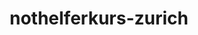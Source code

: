 ---
_schema: default
title: nothelferkurs-zurich
seo:
  description: Bist du bereit, Leben zu retten? Reserviere dir jetzt einen Platz in unserem Nothelfer Zürich. ►Jetzt bei Fahrschule Loyal anmelden
  title: Nothelferkurs Zürich | 1. Schritt zum Führerschein✅ - Fahrschule Loyal
  keywords:
    - wab kurse zurich
    - Fahrschule Loyal
    - CVZ Weiterbildung und Ausbildung
    - Nothelferkurs
    - Fahrschule Zürich
  openGraph:
    title: Nothelferkurs Zürich | 1. Schritt zum Führerschein✅ - Fahrschule Loyal
    description: Bist du bereit, Leben zu retten? Reserviere dir jetzt einen Platz in unserem Nothelfer Zürich. ►Jetzt bei Fahrschule Loyal anmelden
    url: https://www.fahrschuleloyal.ch/nothelferkurs-zuerich
    type: website
    images:
      url: https://www.fahrschuleloyal.ch/loyal.logo.cdr.svg
  canonical: https://www.fahrschuleloyal.ch/nothelferkurs-zuerich
  metadatabase: https://www.fahrschuleloyal.ch/nothelferkurs-zuerich
seo_blocks:
  category: "nothelferkurs-zurich"
  data:
    image:
      image_path: "/close-up-view-driving-instructor-holding-checklist-while-background-female-student-steering-driving-car_shrink.webp"
      alt_text: "Nothelferkurs in Zürich"
    upperparagraph: "Willkommen beim Nothelferkurs in Zürich, organisiert von der Fahrschule Loyal! Unser Kurs bereitet dich optimal auf die erste Hürde zur Fahrprüfung vor. Mit praxisnahen Übungen und erfahrenen Ausbilder:innen lernst du, in Notsituationen sicher und schnell zu reagieren. Viele Teilnehmer:innen aus Zürich schätzen unsere kompetente und freundliche Kursleitung. Mach auch du den ersten Schritt und starte deinen Nothelferkurs bei uns!"
    lowerparagraph: ""
  sections: 
    - title: "Warum einen Nothelferkurs in Zürich besuchen?"
      text: "Der Nothelferkurs ist ein essenzieller Schritt für deine Führerausbildung, und wir bieten dir in Zürich den bestmöglichen Start. Unsere Kurse sind praxisnah gestaltet und vermitteln dir die wichtigsten Kenntnisse und Fertigkeiten für den Ernstfall. In angenehmer Atmosphäre wirst du von erfahrenen Ausbilder:innen betreut, die dir mit Geduld und Fachwissen zur Seite stehen. Unsere zentral gelegenen Kursräume machen es dir leicht, den Kurs in deinen Alltag zu integrieren. Starte jetzt in Zürich und lege die Grundlage für deine Fahrausbildung!"
    - title: "Das lernst du im Nothelferkurs in Zürich"
      text: "Unser Kurs deckt alle relevanten Themen ab, die du für die Erste Hilfe im Strassenverkehr benötigst. Du lernst, wie du in Notsituationen ruhig und effektiv reagierst, vom Anlegen eines Verbands bis hin zur Wiederbelebung. Mit praktischen Übungen und anschaulichen Beispielen machen wir den Kurs spannend und leicht verständlich. Unser Ziel ist es, dir nicht nur Wissen zu vermitteln, sondern auch die Sicherheit, in jeder Situation richtig zu handeln. Mit unserem Nothelferkurs in Zürich bist du bestens vorbereitet – für den Strassenverkehr und darüber hinaus."
    - title: "Jetzt für den Nothelferkurs in Zürich anmelden!"
      text: "Die Anmeldung für unseren Nothelferkurs in Zürich ist schnell und einfach. Nutze unser Online-Formular oder kontaktiere uns telefonisch, um deinen Platz zu sichern. Unser Team sorgt dafür, dass du den Kurs in einer angenehmen und produktiven Atmosphäre absolvieren kannst. Mach den ersten Schritt auf dem Weg zu deinem Führerausweis und melde dich noch heute an. Wir freuen uns darauf, dich in unserem Kurs willkommen zu heissen!"
---